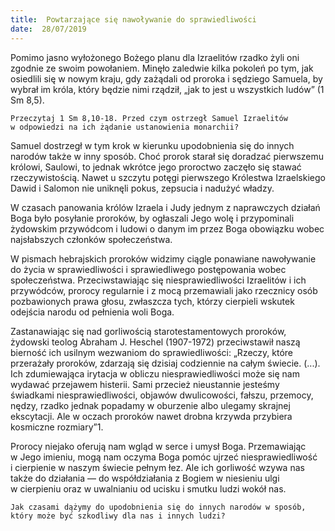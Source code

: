 ```yaml
---
title:  Powtarzające się nawoływanie do sprawiedliwości
date:  28/07/2019
---
```


Pomimo jasno wyłożonego Bożego planu dla Izraelitów rzadko żyli oni zgodnie ze swoim powołaniem. Minęło zaledwie kilka pokoleń po tym, jak osiedlili się w nowym kraju, gdy zażądali od proroka i sędziego Samuela, by wybrał im króla, który będzie nimi rządził, „jak to jest u wszystkich ludów” (1 Sm 8,5).

`Przeczytaj 1 Sm 8,10-18. Przed czym ostrzegł Samuel Izraelitów w odpowiedzi na ich żądanie ustanowienia monarchii?`

Samuel dostrzegł w tym krok w kierunku upodobnienia się do innych narodów także w inny sposób. Choć prorok starał się doradzać pierwszemu królowi, Saulowi, to jednak wkrótce jego proroctwo zaczęło się stawać rzeczywistością. Nawet u szczytu potęgi pierwszego Królestwa Izraelskiego Dawid i Salomon nie uniknęli pokus, zepsucia i nadużyć władzy.

W czasach panowania królów Izraela i Judy jednym z naprawczych działań Boga było posyłanie proroków, by ogłaszali Jego wolę i przypominali żydowskim przywódcom i ludowi o danym im przez Boga obowiązku wobec najsłabszych członków społeczeństwa.

W pismach hebrajskich proroków widzimy ciągle ponawiane nawoływanie do życia w sprawiedliwości i sprawiedliwego postępowania wobec społeczeństwa. Przeciwstawiając się niesprawiedliwości Izraelitów i ich przywódców, prorocy regularnie i z mocą przemawiali jako rzecznicy osób pozbawionych prawa głosu, zwłaszcza tych, którzy cierpieli wskutek odejścia narodu od pełnienia woli Boga.

Zastanawiając się nad gorliwością starotestamentowych proroków, żydowski teolog Abraham J. Heschel (1907-1972) przeciwstawił naszą bierność ich usilnym wezwaniom do sprawiedliwości: „Rzeczy, które przerażały proroków, zdarzają się dzisiaj codziennie na całym świecie. (...). Ich zdumiewająca irytacja w obliczu niesprawiedliwości może się nam wydawać przejawem histerii. Sami przecież nieustannie jesteśmy świadkami niesprawiedliwości, objawów dwulicowości, fałszu, przemocy, nędzy, rzadko jednak popadamy w oburzenie albo ulegamy skrajnej ekscytacji. Ale w oczach proroków nawet drobna krzywda przybiera kosmiczne rozmiary”1.

Prorocy niejako oferują nam wgląd w serce i umysł Boga. Przemawiając w Jego imieniu, mogą nam oczyma Boga pomóc ujrzeć niesprawiedliwość i cierpienie w naszym świecie pełnym łez. Ale ich gorliwość wzywa nas także do działania — do współdziałania z Bogiem w niesieniu ulgi w cierpieniu oraz w uwalnianiu od ucisku i smutku ludzi wokół nas.

`Jak czasami dążymy do upodobnienia się do innych narodów w sposób, który może być szkodliwy dla nas i innych ludzi?`